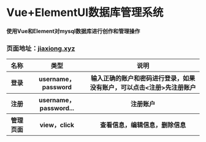 # Vue+ElementUI数据库管理系统

#### 使用Vue和Element对mysql数据库进行创作和管理操作

### 页面地址：[jiaxiong.xyz](http://jiaxiong.xyz)

<table>
    <thead>
        <tr>
            <th>名称</th>
            <th>类型</th>
            <th>说明</th>
        </tr>
    </thead>
    <tbody>
        <tr>
            <th>登录</th>
            <th>username，password</th>
            <th>输入正确的账户和密码进行登录，如果没有账户，可以点击<注册>先注册账户</th>
        </tr>
         <tr>
            <th>注册</th>
            <th>username，password...</th>
            <th>注册账户</th>
        </tr>
        <tr>
            <th>管理页面</th>
            <th>view，click</th>
            <th>查看信息，编辑信息，删除信息</th>
        </tr>
    </tbody>
</table>
